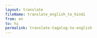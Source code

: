 ```yaml
--- 
layout: translate 
fileName: translate_english_to_hindi 
from: en
to: hi 
permalink: translate-tagalog-to-english
---
```

